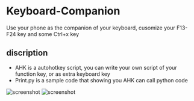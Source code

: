 # Keyboard-Companion
Use your phone as the companion of your keyboard, cusomize your F13-F24 key and some Ctrl+x key

## discription
- AHK is a autohotkey script, you can write your own script of your function key, or as extra keyboard key
- Print.py is a sample code that showing you AHK can call python code


![screenshot](https://i.imgur.com/AOjdCZC_d.webp?maxwidth=760&fidelity=grand)
![screenshot](https://i.imgur.com/fbR0d1M_d.webp?maxwidth=760&fidelity=grand)
